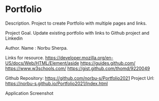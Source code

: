 # Portfolio
Description.
Project to create Portfolio with multiple pages and links.

Project Goal.
Update existing portfolio with links to Github project and Linkedin

Author.
Name : Norbu Sherpa.

Links for resource.
https://developer.mozilla.org/en-US/docs/Web/HTML/Element/aside
https://guides.github.com/
https://www.w3schools.com/
https://gist.github.com/thomd/9220049

Github Repository: https://github.com/norbu-s/Portfolio2021
Project Url: https://norbu-s.github.io/Portfolio2021/Index.html

Application Screenshot
